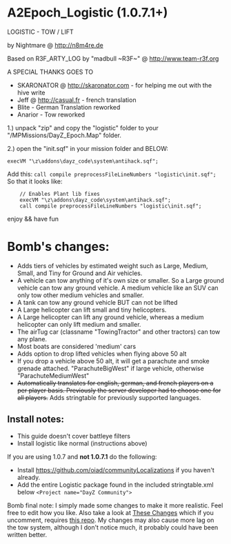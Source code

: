 # A2Epoch_Logistic (1.0.7.1+)

LOGISTIC - TOW / LIFT

by Nightmare @ http://n8m4re.de

Based on  R3F_ARTY_LOG by  "madbull ~R3F~" @ http://www.team-r3f.org

A SPECIAL THANKS GOES TO

- SKARONATOR @ http://skaronator.com - for helping me out with the hive write 
- Jeff @ http://casual.fr  - french translation
- Blite - German Translation reworked
- Anarior - Tow reworked	
 


1.)  unpack  "zip" and copy the "logistic" folder to your "/MPMissions/DayZ_Epoch.Map" folder.

2.)  open the "init.sqf" in your mission folder and BELOW:   

`execVM "\z\addons\dayz_code\system\antihack.sqf";`

Add this: `call compile preprocessFileLineNumbers "logistic\init.sqf";`
So that it looks like:
~~~sqf
	// Enables Plant lib fixes
	execVM "\z\addons\dayz_code\system\antihack.sqf";
	call compile preprocessFileLineNumbers "logistic\init.sqf";
~~~

	
	
enjoy  &&  have fun

# Bomb's changes:
- Adds tiers of vehicles by estimated weight such as Large, Medium, Small, and Tiny for Ground and Air vehicles.
- A vehicle can tow anything of it's own size or smaller. So a Large ground vehicle can tow any ground vehicle. A medium vehicle like an SUV can only tow other medium vehicles and smaller.
- A tank can tow any ground vehicle BUT can not be lifted
- A Large helicopter can lift small and tiny helicopters.
- A Large helicopter can lift any ground vehicle, whereas a medium helicopter can only lift medium and smaller.
- The airTug car (classname "TowingTractor" and other tractors) can tow any plane.
- Most boats are considered 'medium' cars
- Adds option to drop lifted vehicles when flying above 50 alt
- If you drop a vehicle above 50 alt, it will get a parachute and smoke grenade attached. "ParachuteBigWest" if large vehicle, otherwise "ParachuteMediumWest"
- ~~Automatically translates for english, german, and french players on a per player  basis. Previously the server developer had to choose one for all players.~~ Adds stringtable for previously supported languages.

## Install notes:
- This guide doesn't cover battleye filters
- Install logistic like normal (instructions above)

If you are using 1.0.7 and **not 1.0.7.1** do the following:
- Install https://github.com/oiad/communityLocalizations if you haven't already.
- Add the entire Logistic package found in the included stringtable.xml below `<Project name="DayZ Community">`

Bomb final note:
I simply made some changes to make it more realistic. Feel free to edit how you like. Also take a look at [These Changes](https://github.com/ZzBombardierzZ/A2Epoch_Logistic/blob/master/logistic/object/init.sqf#L28-L32) which if you uncomment, requires [this repo](https://github.com/oiad/scripts/tree/master/fnc_log). My changes may also cause more lag on the tow system, although I don't notice much, it probably could have been written better.